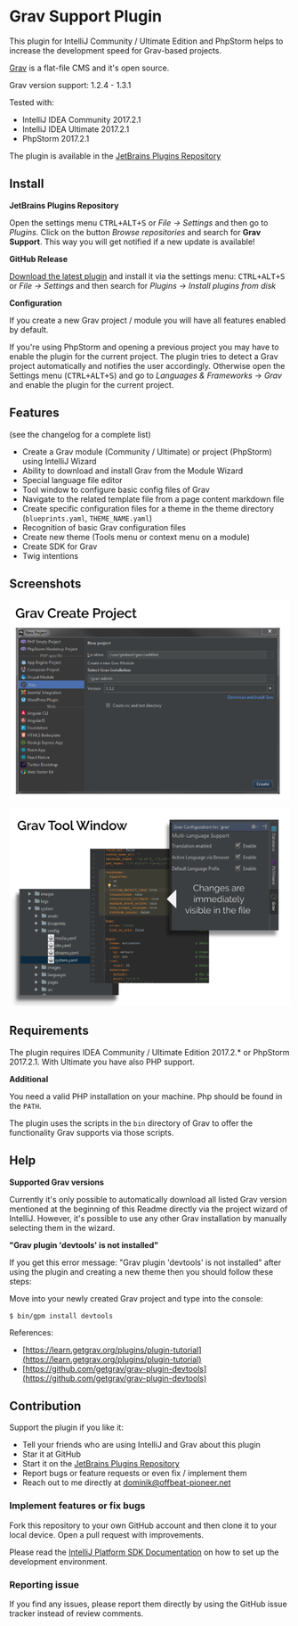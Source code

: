 # Grav Support Plugin

This plugin for IntelliJ Community / Ultimate Edition and PhpStorm helps to increase the
development speed for Grav-based projects.

[Grav](https://getgrav.org/) is a flat-file CMS and it's open source.

Grav version support: 1.2.4 - 1.3.1

Tested with:
* IntelliJ IDEA Community 2017.2.1
* IntelliJ IDEA Ultimate 2017.2.1
* PhpStorm 2017.2.1

The plugin is available in the [JetBrains Plugins Repository](https://plugins.jetbrains.com/plugin/9971-grav-support)

## Install

**JetBrains Plugins Repository**

Open the settings menu <kbd>CTRL+ALT+S</kbd> or _File -> Settings_ and then
go to _Plugins_. Click on the button _Browse repositories_ and search for
**Grav Support**.
This way you will get notified if a new update is available!

**GitHub Release**

[Download the latest plugin](https://github.com/PioBeat/GravSupport/releases) and
install it via the settings menu: <kbd>CTRL+ALT+S</kbd> or _File -> Settings_
and then search for _Plugins -> Install plugins from disk_

**Configuration**

If you create a new Grav project / module you will have all features enabled by default.

If you're using PhpStorm and opening a previous project you may have to enable the plugin for the current project. The plugin
tries to detect a Grav project automatically and notifies the user accordingly. Otherwise
open the Settings menu (<kbd>CTRL+ALT+S</kbd>) and go to _Languages & Frameworks_ -> _Grav_ and
enable the plugin for the current project.

## Features
(see the changelog for a complete list)

<ul>
    <li>Create a Grav module (Community / Ultimate) or project (PhpStorm) using IntelliJ Wizard</li>
    <li>Ability to download and install Grav from the Module Wizard</li>
    <li>Special language file editor</li>
    <li>Tool window to configure basic config files of Grav</li>
    <li>Navigate to the related template file from a page content markdown file</li>
    <li>Create specific configuration files for a theme in the theme directory
        (<code>blueprints.yaml</code>, <code>THEME_NAME.yaml</code>)</li>
    <li>Recognition of basic Grav configuration files</li>
    <li>Create new theme (Tools menu or context menu on a module)</li>
    <li>Create SDK for Grav</li>
    <li>Twig intentions</li>
</ul>

## Screenshots

![New Project](.README_images/newproject.png)

![Tool Window](.README_images/toolwindow.png)


## Requirements

The plugin requires IDEA Community / Ultimate Edition 2017.2.* or PhpStorm 2017.2.1.
With Ultimate you have also PHP support.

**Additional**

You need a valid PHP installation on your machine.
Php should be found in the ``PATH``.

The plugin uses the scripts in the ``bin`` directory of Grav to offer
the functionality Grav supports via those scripts.

## Help

**Supported Grav versions**

Currently it's only possible to automatically download all listed Grav
version mentioned at the beginning of this Readme directly via the project wizard of IntelliJ.
However, it's possible to use any other Grav installation by manually selecting them in
the wizard.

**"Grav plugin 'devtools' is not installed"**

If you get this error message: "Grav plugin 'devtools' is not installed"
after using the plugin and creating a new theme then you should follow these steps:

Move into your newly created Grav project and type into the console:

```
$ bin/gpm install devtools
```
References:

* [https://learn.getgrav.org/plugins/plugin-tutorial](https://learn.getgrav.org/plugins/plugin-tutorial)
* [https://github.com/getgrav/grav-plugin-devtools](https://github.com/getgrav/grav-plugin-devtools)



## Contribution

Support the plugin if you like it:
- Tell your friends who are using IntelliJ and Grav about this plugin
- Star it at GitHub
- Start it on the [JetBrains Plugins Repository](https://plugins.jetbrains.com/plugin/9971-grav-support)
- Report bugs or feature requests or even fix / implement them
- Reach out to me directly at dominik@offbeat-pioneer.net

### Implement features or fix bugs
Fork this repository to your own GitHub account and then clone it to
your local device. Open a pull request with improvements.

Please read the [IntelliJ Platform SDK Documentation](http://www.jetbrains.org/intellij/sdk/docs/basics/getting_started/setting_up_environment.html)
on how to set up  the development environment.

### Reporting issue

If you find any issues, please report them directly by using the GitHub issue
tracker instead of review comments.


<!-- - Vote for it: Write your review and vote for it at the IntelliJ plugin repository. -->
